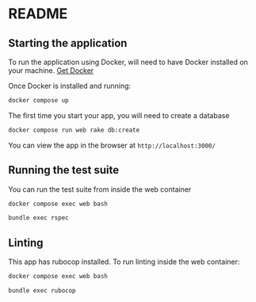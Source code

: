 # README

## Starting the application

To run the application using Docker, will need to have Docker installed on your machine. 
[Get Docker](https://docs.docker.com/get-docker/)

Once Docker is installed and running:

```bash
docker compose up
```

The first time you start your app, you will need to create a database

```bash
docker compose run web rake db:create
```

You can view the app in the browser at `http://localhost:3000/`

## Running the test suite

You can run the test suite from inside the web container

```bash
docker compose exec web bash
```

```bash
bundle exec rspec
```

## Linting
This app has rubocop installed. To run linting inside the web container:

```bash
docker compose exec web bash
```

```bash
bundle exec rubocop
```
